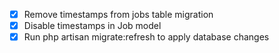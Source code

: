 - [x] Remove timestamps from jobs table migration
- [x] Disable timestamps in Job model
- [x] Run php artisan migrate:refresh to apply database changes
